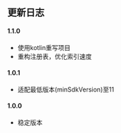 ## 更新日志

#### 1.1.0

* 使用kotlin重写项目
* 重构注册表，优化索引速度

#### 1.0.1

* 适配最低版本(minSdkVersion)至11

#### 1.0.0

* 稳定版本
